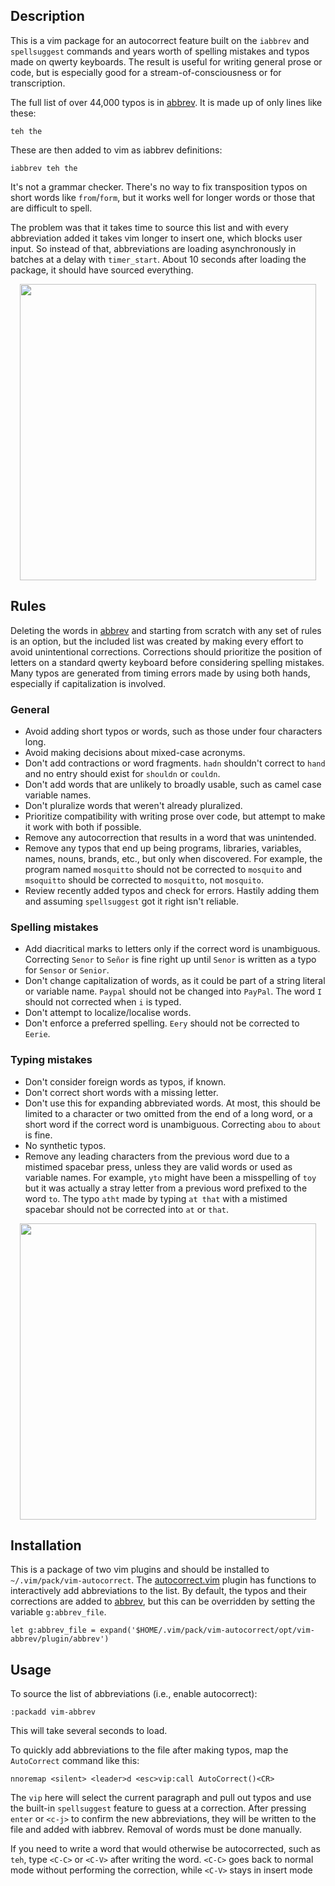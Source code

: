 ## Description

This is a vim package for an autocorrect feature built on the `iabbrev` and
`spellsuggest` commands and years worth of spelling mistakes and typos made on
qwerty keyboards.  The result is useful for writing general prose or code, but
is especially good for a stream-of-consciousness or for transcription.

The full list of over 44,000 typos is in
[abbrev](opt/vim-abbrev/plugin/abbrev).  It is made up of only lines like
these:

```
teh the
````

These are then added to vim as iabbrev definitions:

```
iabbrev teh the
````

It's not a grammar checker.  There's no way to fix transposition typos on
short words like `from`/`form`, but it works well for longer words or those
that are difficult to spell.

The problem was that it takes time to source this list and with every
abbreviation added it takes vim longer to insert one, which blocks user input.
So instead of that, abbreviations are loading asynchronously in batches at a
delay with `timer_start`.  About 10 seconds after loading the package, it
should have sourced everything.

<p align="center"><img src="https://github.com/chris-ritsen/vim-autocorrect/blob/master/demo/description.gif?raw=true" alt="" title="vim-autocorrect description" width="474"/></p>

## Rules

Deleting the words in [abbrev](opt/vim-abbrev/plugin/abbrev) and starting from
scratch with any set of rules is an option, but the included list was created
by making every effort to avoid unintentional corrections.  Corrections should
prioritize the position of letters on a standard qwerty keyboard before
considering spelling mistakes.  Many typos are generated from timing errors
made by using both hands, especially if capitalization is involved.

### General

- Avoid adding short typos or words, such as those under four characters long.
- Avoid making decisions about mixed-case acronyms.
- Don't add contractions or word fragments.  `hadn` shouldn't correct to
  `hand` and no entry should exist for `shouldn` or `couldn`.
- Don't add words that are unlikely to broadly usable, such as camel case
  variable names.
- Don't pluralize words that weren't already pluralized.
- Prioritize compatibility with writing prose over code, but attempt to make
  it work with both if possible.
- Remove any autocorrection that results in a word that was unintended.
- Remove any typos that end up being programs, libraries, variables, names,
  nouns, brands, etc., but only when discovered.  For example, the program
  named `mosquitto` should not be corrected to `mosquito` and `msoquitto`
  should be corrected to `mosquitto`, not `mosquito`.
- Review recently added typos and check for errors.  Hastily adding them and
  assuming `spellsuggest` got it right isn't reliable.

### Spelling mistakes

- Add diacritical marks to letters only if the correct word is unambiguous.
  Correcting `Senor` to `Señor` is fine right up until `Senor` is written as a
  typo for `Sensor` or `Senior`.
- Don't change capitalization of words, as it could be part of a string
  literal or variable name.  `Paypal` should not be changed into `PayPal`.
  The word `I` should not corrected when `i` is typed.
- Don't attempt to localize/localise words.
- Don't enforce a preferred spelling.  `Eery` should not be corrected to
  `Eerie`.

### Typing mistakes

- Don't consider foreign words as typos, if known.
- Don't correct short words with a missing letter.
- Don't use this for expanding abbreviated words.  At most, this should be
  limited to a character or two omitted from the end of a long word, or a
  short word if the correct word is unambiguous.  Correcting `abou` to `about`
  is fine.
- No synthetic typos.
- Remove any leading characters from the previous word due to a mistimed
  spacebar press, unless they are valid words or used as variable names.  For
  example, `yto` might have been a misspelling of `toy` but it was actually a
  stray letter from a previous word prefixed to the word `to`.  The typo
  `atht` made by typing `at that` with a mistimed spacebar should not be
  corrected into `at` or `that`.


<p align="center"><img src="https://github.com/chris-ritsen/vim-autocorrect/blob/master/demo/rules.gif?raw=true" alt="" title="vim-autocorrect rules" width="474"/></p>

## Installation

This is a package of two vim plugins and should be installed to
`~/.vim/pack/vim-autocorrect`.  The
[autocorrect.vim](start/vim-abbrev-add/plugin/autocorrect.vim) plugin has
functions to interactively add abbreviations to the list.  By default, the
typos and their corrections are added to
[abbrev](opt/vim-abbrev/plugin/abbrev), but this can be overridden by setting
the variable `g:abbrev_file`.

```
let g:abbrev_file = expand('$HOME/.vim/pack/vim-autocorrect/opt/vim-abbrev/plugin/abbrev')
```


## Usage

To source the list of abbreviations (i.e., enable autocorrect):

```
:packadd vim-abbrev
```

This will take several seconds to load.

To quickly add abbreviations to the file after making typos, map the
`AutoCorrect` command like this:

```
nnoremap <silent> <leader>d <esc>vip:call AutoCorrect()<CR>
```

The `vip` here will select the current paragraph and pull out typos and use
the built-in `spellsuggest` feature to guess at a correction.  After pressing
`enter` or `<c-j>` to confirm the new abbreviations, they will be written to
the file and added with iabbrev.  Removal of words must be done manually.

If you need to write a word that would otherwise be autocorrected, such as
`teh`, type `<C-C>` or `<C-V>` after writing the word. `<C-C>` goes back to
normal mode without performing the correction, while `<C-V>` stays in insert
mode
